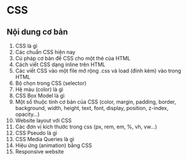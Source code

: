 # CSS

## Nội dung cơ bản
1. CSS là gì
2. Các chuẩn CSS hiện nay
3. Cú pháp cơ bản để CSS cho một thẻ của HTML
4. Cách viết CSS dạng inline trên HTML
5. Các viết CSS vào một file mở rộng .css và load (đính kèm) vào trong HTML
6. Bộ chọn trong CSS (selector)
7. Hệ màu (color) là gì
8. CSS Box Model là gì
9. Một số thuộc tính cơ bản của CSS (color, margin, padding, border, background, width, height, text, font, display, position, z-index, opacity…)
10. Website layout với CSS
11. Các đơn vị kích thước trong css (px, rem, em, %, vh, vw…)
12. CSS Pseudo là gì
13. CSS Media Queries là gì
14. Hiệu ứng (animation) bằng CSS
15. Responsive website


